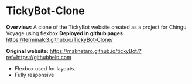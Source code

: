 # TickyBot-Clone

**Overview:**
A clone of the TickyBot website created as a project for Chingu Voyage using flexbox
**Deployed in github pages** https://terminalc3.github.io/TickyBot-Clone/

**Original website:**
https://maknetaro.github.io/tickyBot/?ref=https://githubhelp.com

* Flexbox used for layouts.
* Fully responsive
